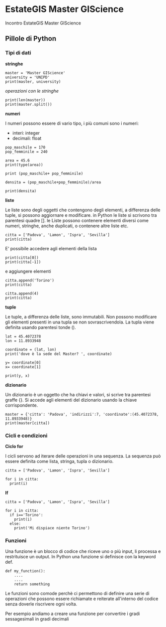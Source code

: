 # EstateGIS Master GIScience
Incontro EstateGIS Master GIScience


## Pillole di Python

### Tipi di dati

**stringhe**

```
master = 'Master GIScience'
university = 'UNIPD'
print(master, university)
```

*operazioni con le stringhe*  

```
print(len(master))
print(master.split())
```

**numeri**

I numeri possono essere di vario tipo, i più comuni sono i numeri:  
* interi: integer  
* decimali: float

```
pop_maschile = 170
pop_femminile = 240

area = 45.6
print(type(area))

print (pop_maschile+ pop_femminile)

densita = (pop_maschile+pop_femminile)/area

print(densita)
```

**liste**  

Le liste sono degli oggetti che contengono degli elementi, a differenza delle tuple, si possono aggiornare e modificare. in Python le liste si scrivono tra parentesi quadre []. le Liste possono contenere elementi diversi come numeri, stringhe, anche duplicati, o contenere altre liste etc.  


```
citta = ['Padova', 'Lamon', 'Ispra', 'Sevilla']
print(citta)
```
E' possibile accedere agli elementi della lista  
```
print(citta[0])
print(citta[-1])
```

e aggiungere elementi  

```
citta.append('Torino')
print(citta)

citta.append(4)
print(citta)
```


**tuple**

Le tuple, a differenza delle liste, sono immutabili. Non possono modificare gli elementi presenti in una tupla se non sovrascrivendola. La tupla viene definita usando parentesi tonde ().  

```
lat = 45.4072378
lon = 11.8933948

coordinate = (lat, lon)
print('dove è la sede del Master? ', coordinate)

y= coordinate[0]
x= coordinate[1]

print(y, x)
```

**dizionario**

Un dizionario è un oggetto che ha chiavi e valori, si scrive tra parentesi graffe {}. Si accede agli elementi del dizionario usando la chiave corrispondente.

```
master = {'citta': 'Padova', 'indirizzi':7, 'coordinate':(45.4072378, 11.8933948)}
print(master[citta])
```


### Cicli e condizioni

**Ciclo for**  

I cicli servono ad iterare delle operazioni in una sequenza. La sequenza può essere definita come lista, stringa, tupla o dizionario.  
```
citta = ['Padova', 'Lamon', 'Ispra', 'Sevilla']

for i in citta:
  print(i)
```

**If**

```
citta = ['Padova', 'Lamon', 'Ispra', 'Sevilla']

for i in citta:
  if i=='Torino':
    print(i)
  else:
    print('Mi dispiace niente Torino')
```


### Funzioni

Una funzione è un blocco di codice che riceve uno o più input, li processa e restrituisce un output. In Python una funzione si definisce con la keyword def.  
```
def my_function():
    ....
    ....
    return something
```

Le funzioni sono comode perchè ci permettono di definire una serie di operazioni che possono essere richiamate e reiterate all'interno del codice senza doverle riscrivere ogni volta.  

Per esempio andiamo a creare una funzione per convertire i gradi sessagesimali in gradi decimali
